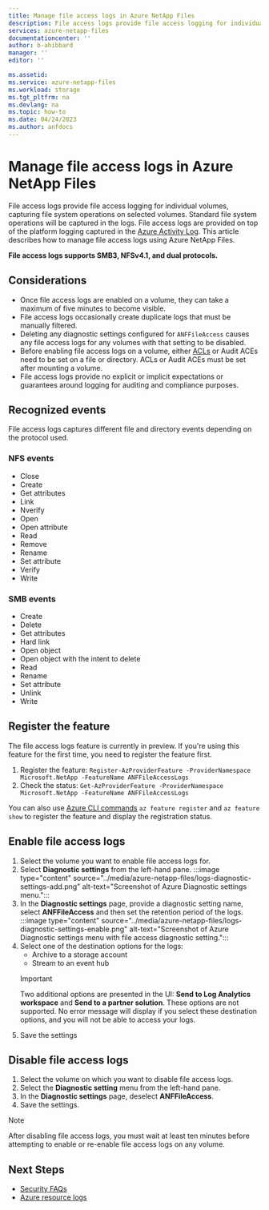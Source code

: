 ```yaml
---
title: Manage file access logs in Azure NetApp Files
description: File access logs provide file access logging for individual volumes, capturing file system operations on selected volume
services: azure-netapp-files
documentationcenter: ''
author: b-ahibbard
manager: ''
editor: ''

ms.assetid:
ms.service: azure-netapp-files
ms.workload: storage
ms.tgt_pltfrm: na
ms.devlang: na
ms.topic: how-to
ms.date: 04/24/2023
ms.author: anfdocs
---
```

# Manage file access logs in Azure NetApp Files

File access logs provide file access logging for individual volumes, capturing file system operations on selected volumes. Standard file system operations will be captured in the logs. File access logs are provided on top of the platform logging captured in the [Azure Activity Log](../azure-monitor/essentials/activity-log.md). This article describes how to manage file access logs using Azure NetApp Files. 

**File access logs supports SMB3, NFSv4.1, and dual protocols.**

## Considerations

* Once file access logs are enabled on a volume, they can take a maximum of five minutes to become visible. 
* File access logs occasionally create duplicate logs that must be manually filtered. 
* Deleting any diagnostic settings configured for `ANFFileAccess` causes any file access logs for any volumes with that setting to be disabled. 
* Before enabling file access logs on a volume, either [ACLs](configure-access-control-lists.md) or Audit ACEs need to be set on a file or directory. ACLs or Audit ACEs must be set after mounting a volume.  
* File access logs provide no explicit or implicit expectations or guarantees around logging for auditing and compliance purposes. 

## Recognized events

File access logs captures different file and directory events depending on the protocol used. 

### NFS events
* Close
* Create
* Get attributes
* Link
* Nverify
* Open
* Open attribute
* Read
* Remove
* Rename
* Set attribute 
* Verify 
* Write

### SMB events
* Create
* Delete
* Get attributes
* Hard link
* Open object
* Open object with the intent to delete
* Read
* Rename
* Set attribute 
* Unlink
* Write

## Register the feature

The file access logs feature is currently in preview. If you're using this feature for the first time, you need to register the feature first. 

1. Register the feature:
    `Register-AzProviderFeature -ProviderNamespace Microsoft.NetApp -FeatureName ANFFileAccessLogs`
1. Check the status:
    `Get-AzProviderFeature -ProviderNamespace Microsoft.NetApp -FeatureName ANFFileAccessLogs`

You can also use [Azure CLI commands](/cli/azure/feature) `az feature register` and `az feature show` to register the feature and display the registration status.

## Enable file access logs

1. Select the volume you want to enable file access logs for. 
2. Select **Diagnostic settings** from the left-hand pane.
:::image type="content" source="../media/azure-netapp-files/logs-diagnostic-settings-add.png" alt-text="Screenshot of Azure Diagnostic settings menu.":::
3. In the **Diagnostic settings** page, provide a diagnostic setting name, select **ANFFileAccess** and then set the retention period of the logs. 
:::image type="content" source="../media/azure-netapp-files/logs-diagnostic-settings-enable.png" alt-text="Screenshot of Azure Diagnostic settings menu with file access diagnostic setting.":::
4. Select one of the destination options for the logs:
    * Archive to a storage account
    * Stream to an event hub
    > [!IMPORTANT]
    > Two additional options are presented in the UI: **Send to Log Analytics workspace** and **Send to a partner solution**. These options are not supported. No error message will display if you select these destination options, and you will not be able to access your logs. 
5. Save the settings

## Disable file access logs

1. Select the volume on which you want to disable file access logs.
2. Select the **Diagnostic setting** menu from the left-hand pane. 
3. In the **Diagnostic settings** page, deselect **ANFFileAccess**.
4. Save the settings.

>[!NOTE]
>After disabling file access logs, you must wait at least ten minutes before attempting to enable or re-enable file access logs on any volume.
 
## Next Steps

* [Security FAQs](faq-security.md) 
* [Azure resource logs](..\azure-monitor\essentials\resource-logs.md)
